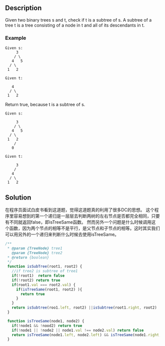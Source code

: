 ## Description
Given two binary trees s and t, check if t is a subtree of s. A subtree of a tree t is a tree consisting of a node in t and all of its descendants in t.

### Example
```
Given s:
     3
    / \
   4   5
  / \
 1   2

Given t:

   4
  / \
 1   2
```

Return true, because t is a subtree of s.

```
Given s:

     3
    / \
   4   5
  / \
 1   2
    /
   0

Given t:

     3
    /
   4
  / \
 1   2
```

## Solution
在程序员面试白皮书看到这道题，觉得这道题真的利用了很多DC的思想。
这个程序里容易想到的第一个递归是一层层去判断两树的左右节点是否都完全相同，只要有不同就返回false，即isTreeSame函数。
然而另外一个问题是什么时候调用这个函数，因为两个节点的相等不是平行，是父节点和子节点的相等。这时其实我们可以用另外的一个递归来判断什么时候去使用isTreeSame。


```js
/**
 * @param {TreeNode} tree1
   @param {TreeNode} tree2
 * @return {boolean}
 */
 function isSubTree(root1, root2) {
   //if tree2 is subtree of tree1
   if(!root1)  return false
   if(!root2) return true
   if(root1.val === root2.val) {
     if(isTreeSame(root1, root2) ){
       return true
     }
   }
   return isSubtree(roo1.left, root2) ||isSubtree(root1.right, root2)
 }

 function isTreeSame(node1, node2) {
   if(!node1 && !nood2) return true
   if(!node1 || !node2 || node1.val !== node2.val) return false
   return isTreeSame(node1.left, node2.left) && isTreeSame(node1.right, node2.right); 
 }
